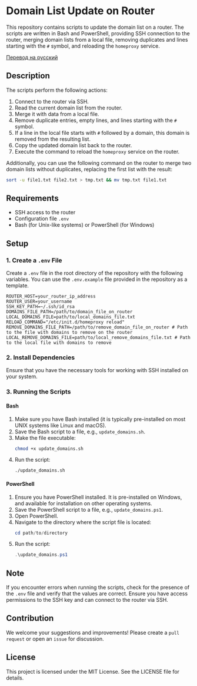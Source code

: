 # Domain List Update on Router

This repository contains scripts to update the domain list on a router. The scripts are written in Bash and PowerShell, providing SSH connection to the router, merging domain lists from a local file, removing duplicates and lines starting with the `#` symbol, and reloading the `homeproxy` service.

[Перевод на русский](docs/README_ru.md)
## Description

The scripts perform the following actions:
1. Connect to the router via SSH.
2. Read the current domain list from the router.
3. Merge it with data from a local file.
4. Remove duplicate entries, empty lines, and lines starting with the `#` symbol.
5. If a line in the local file starts with `#` followed by a domain, this domain is removed from the resulting list.
6. Copy the updated domain list back to the router.
7. Execute the command to reload the `homeproxy` service on the router.


Additionally, you can use the following command on the router to merge two domain lists without duplicates, replacing the first list with the result:
```bash
sort -u file1.txt file2.txt > tmp.txt && mv tmp.txt file1.txt
```

## Requirements

- SSH access to the router
- Configuration file `.env`
- Bash (for Unix-like systems) or PowerShell (for Windows)

## Setup

### 1. Create a `.env` File

Create a `.env` file in the root directory of the repository with the following variables. You can use the `.env.example` file provided in the repository as a template.

```env
ROUTER_HOST=your_router_ip_address
ROUTER_USER=your_username
SSH_KEY_PATH=~/.ssh/id_rsa
DOMAINS_FILE_PATH=/path/to/domain_file_on_router
LOCAL_DOMAINS_FILE=path/to/local_domains_file.txt
RELOAD_COMMAND="/etc/init.d/homeproxy reload"
REMOVE_DOMAINS_FILE_PATH=/path/to/remove_domain_file_on_router # Path to the file with domains to remove on the router
LOCAL_REMOVE_DOMAINS_FILE=path/to/local_remove_domains_file.txt # Path to the local file with domains to remove
```

### 2. Install Dependencies

Ensure that you have the necessary tools for working with SSH installed on your system.

### 3. Running the Scripts

#### Bash

1. Make sure you have Bash installed (it is typically pre-installed on most UNIX systems like Linux and macOS).
2. Save the Bash script to a file, e.g., `update_domains.sh`.
3. Make the file executable:
   ```bash
   chmod +x update_domains.sh
   ```
4. Run the script:
   ```bash
   ./update_domains.sh
   ```

#### PowerShell

1. Ensure you have PowerShell installed. It is pre-installed on Windows, and available for installation on other operating systems.
2. Save the PowerShell script to a file, e.g., `update_domains.ps1`.
3. Open PowerShell.
4. Navigate to the directory where the script file is located:
   ```powershell
   cd path/to/directory
   ```
5. Run the script:
   ```powershell
   .\update_domains.ps1
   ```

## Note

If you encounter errors when running the scripts, check for the presence of the `.env` file and verify that the values are correct. Ensure you have access permissions to the SSH key and can connect to the router via SSH.

## Contribution

We welcome your suggestions and improvements! Please create a `pull request` or open an `issue` for discussion.

## License

This project is licensed under the MIT License. See the LICENSE file for details.

